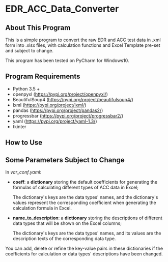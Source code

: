 # EDR_ACC_Data_Converter

## About This Program
This is a simple program to convert the raw EDR and ACC test data in .xml form into .xlsx files, with calculation functions and Excel Template pre-set and subject to change.

This program has been tested on PyCharm for Windows10.

## Program Requirements
- Python 3.5 +
- openpyxl (https://pypi.org/project/openpyxl/)
- BeautifulSoup4 (https://pypi.org/project/beautifulsoup4/)
- lxml (https://pypi.org/project/lxml/)
- pandas (https://pypi.org/project/pandas2/)
- progressbar (https://pypi.org/project/progressbar2/)
- yaml (https://pypi.org/project/yaml-1.3/)
- tkinter

## 

## How to Use


## Some Parameters Subject to Change
In *var_conf.yaml*:

- **coeff**: a **dictionary** storing the default coefficients for generating the formulas of calculating different types of ACC data in Excel;

    The dictionary's keys are the data types' names, and the dictionary's values represent the corresponding coefficient when generating the calculation formula in Excel.
        
- **name_to_description**: a **dictionary** storing the descriptions of different data types that will be shown on the Excel columns;
        
    The dictionary's keys are the data types' names, and its values are the description texts of the corresponding data type.
        
You can add, delete or refine the key-value pairs in these dictionaries if the coefficients for calculation or data types' descriptions have been changed.
